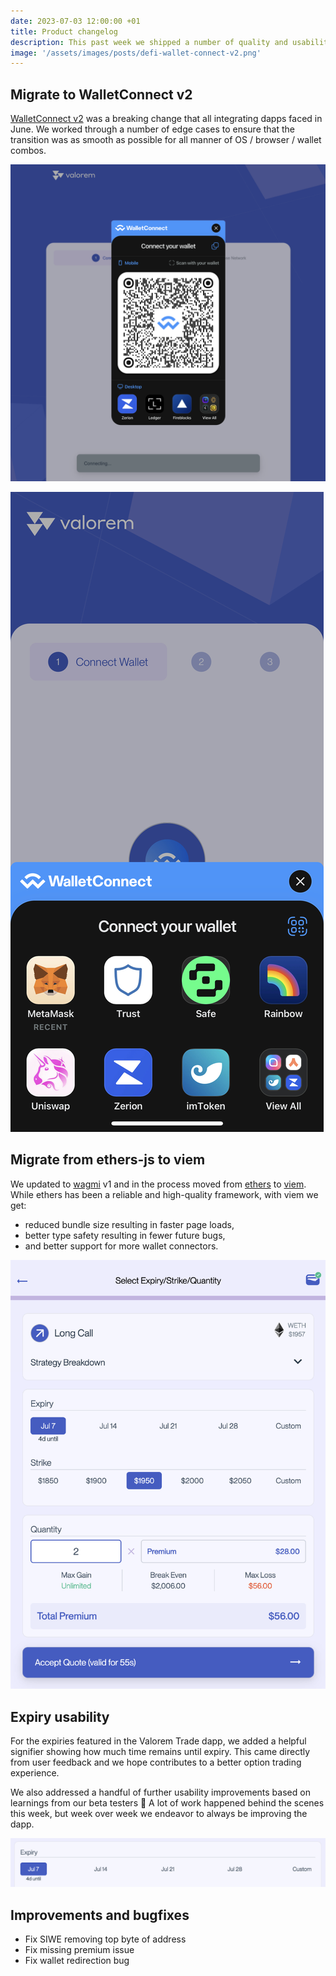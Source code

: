 ```yaml
---
date: 2023-07-03 12:00:00 +01
title: Product changelog
description: This past week we shipped a number of quality and usability improvements to the Valorem option trading experience.
image: '/assets/images/posts/defi-wallet-connect-v2.png'
---
```


## Migrate to WalletConnect v2

[WalletConnect v2](https://walletconnect.com/) was a breaking change that all integrating dapps faced in June. We worked through a number of edge cases to ensure that the transition was as smooth as possible for all manner of OS / browser / wallet combos.

![DeFi Wallet Connect v2](/assets/images/posts/defi-wallet-connect-v2.png)

![Wallet Connect v2 Mobile](/assets/images/posts/wallet-connect-v2-mobile.jpg)

## Migrate from ethers-js to viem

We updated to [wagmi](https://wagmi.sh/) v1 and in the process moved from [ethers](https://docs.ethers.org/v5/) to [viem](https://viem.sh/). While ethers has been a reliable and high-quality framework, with viem we get:
- reduced bundle size resulting in faster page loads,
- better type safety resulting in fewer future bugs,
- and better support for more wallet connectors.

![Valorem option trading UX](/assets/images/posts/valorem-option-trading-ux.png)

## Expiry usability

For the expiries featured in the Valorem Trade dapp, we added a helpful signifier showing how much time remains until expiry. This came directly from user feedback and we hope contributes to a better option trading experience.

We also addressed a handful of further usability improvements based on learnings from our beta testers 🙌 A lot of work happened behind the scenes this week, but week over week we endeavor to always be improving the dapp.

![Option expiry usability](/assets/images/posts/option-expiry-usability.png)

## Improvements and bugfixes

- Fix SIWE removing top byte of address
- Fix missing premium issue
- Fix wallet redirection bug
